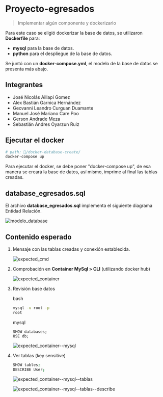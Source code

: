 <h1>Proyecto-egresados</h1>

> Implementar algún componente y dockerizarlo

Para este caso se eligió dockerizar la base de datos, se utilizaron **Dockerfile** para:
  - **mysql** para la base de datos.
  - **python** para el despliegue de la base de datos.
  
Se juntó con un **docker-compose.yml**, el modelo de la base de datos se presenta más abajo.

## Integrantes
   - José Nicolás Aillapi Gomez
   - Alex Bastián Garnica Hernández
   - Geovanni Leandro Curguan Duamante
   - Manuel José Mariano Care Poo
   - Gerson Andrade Meza
   - Sebastián Andres Oyarzun Ruiz

## Ejecutar el docker

```bash
# path: 📁/docker-database-create/
docker-compose up
```
Para ejecutar el docker, se debe poner "docker-compose up", de esa manera se creará la base de datos, así mismo, imprime al final las tablas creadas.


## database_egresados.sql
El archivo **database_egresados.sql** implementa el siguiente diagrama Entidad Relación.

![modelo_database](https://i.imgur.com/mGse35q.png)

## Contenido esperado
1. Mensaje con las tablas creadas y conexión establecida.

    ![expected_cmd](https://i.imgur.com/EVPz9rv.png)

2. Comprobación en **Container MySql > CLI** (utilizando docker hub)
  
    ![expected_container](https://i.imgur.com/pEJuBF3.png)
  
3. Revisión base datos
    <p style="color='#787878'">bash</p>

    ```bash
    mysql -u root -p
    root
    ```
    <p style="color='#787878'">mysql</p>
    
    ```mysql
    SHOW databases;
    USE db;
    ```
  
    ![expected_container--mysql](https://i.imgur.com/RhVUkjh.png)
  
4. Ver tablas (key sensitive)

    ```bash
    SHOW tables;
    DESCRIBE User;
    ```

    ![expected_container--mysql--tablas](https://i.imgur.com/iYe3WUX.png)

    ![expected_container--mysql--tablas--describe](https://i.imgur.com/V00HmcA.png)
    
